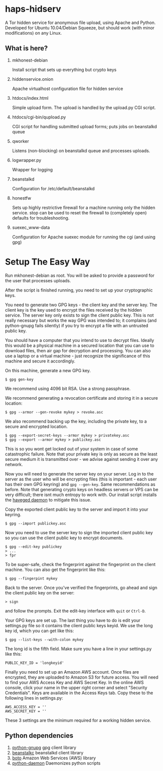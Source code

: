 haps-hidserv
============

A Tor hidden service for anonymous file upload, using Apache and Python.
Developed for Ubuntu 10.04/Debian Squeeze, but should work (with minor modifications) on any Linux.

What is here?
-------------

1.  mkhonest-debian

    Install script that sets up everything but crypto keys

2.  hiddenservice.onion

    Apache virtualhost configuration file for hidden service

3.  htdocs/index.html

    Simple upload form. The upload is handled by the upload.py CGI script.

4.  htdocs/cgi-bin/qupload.py

    CGI script for handling submitted upload forms; puts jobs on beanstalkd queue

5.  qworker

    Listens (non-blocking) on beanstalkd queue and processes uploads. 

6.  logwrapper.py

    Wrapper for logging

7.  beanstalkd

    Configuration for /etc/default/beanstalkd

8.  honestfw

    Sets up highly restrictive firewall for a machine running only the hidden
    service. stop can be used to reset the firewall to (completely open) defaults
    for troubleshooting.

9.  suexec_www-data

    Configuration for Apache suexec module for running the cgi (and using gpg)

Setup The Easy Way
==================

Run mkhonest-debian as root. You will be asked to provide a password for the user that processes uploads.

After the script is finished running, you need to set up your cryptographic keys.

You need to generate two GPG keys - the client key and the server key. The client key is the key used to encrypt the files received by the hidden service. The server key only exists to sign the client public key. This is not really necessary but works the way GPG was intended to; it complains (and python-gnupg fails silently) if you try to encrypt a file with an untrusted public key.

You should have a computer that you intend to use to decrypt files. Ideally this would be a physical machine in a secured location that you can use to download files, then air gap for decryption and processing. You can also use a laptop or a virtual machine - just recognize the significance of this machine and secure it accordingly.

On this machine, generate a new GPG key.

    $ gpg gen-key

We recommend using 4096 bit RSA. Use a strong passphrase.

We recommend generating a revocation certificate and storing it in a secure location:

    $ gpg --armor --gen-revoke mykey > revoke.asc

We also recommend backing up the key, including the private key, to a secure and encrypted location.

    $ gpg --export-secret-keys --armor mykey > privatekey.asc
    $ gpg --export --armor mykey > publickey.asc

This is so you wont get locked out of your system in case of some catastrophic failure. Note that your private key is only as secure as the least secure medium it is transmitted over - we advise against sending it over any network.

Now you will need to generate the server key on your server. Log in to the server as the user who will be encrypting files (this is important - each user has their own GPG keyring) and `gpg --gen-key`. Same recommendations as before. Note that generating crypto keys on headless servers or VPS can be very difficult; there isnt much entropy to work with. Our install script installs the [haveged daemon] to mitigate this issue. 

Copy the exported client public key to the server and import it into your keyring.

    $ gpg --import publickey.asc

Now you need to use the server key to sign the imported client public key so you can use the client public key to encrypt documents.

    $ gpg --edit-key publickey
    > ...
    > fpr

To be super-safe, check the fingerprint against the fingerprint on the client machine. You can also get the fingerprint like this:

    $ gpg --fingerpint mykey

Back to the server. Once you've verified the fingerprints, go ahead and sign the client public key on the server:

    > sign

and follow the prompts. Exit the edit-key interface with `quit` or `Ctrl-D`. 

Your GPG keys are set up. The last thing you have to do is edit your settings.py file so it contains the client public keys keyid. We use the long key id, which you can get like this:

    $ gpg --list-keys --with-colon mykey

The long id is the fifth field. Make sure you have a line in your settings.py like this:

    PUBLIC_KEY_ID = 'longkeyid'

Finally you need to set up an Amazon AWS account. Once files are encrypted, they are uploaded to Amazon S3 for future access. You will need to find your AWS Access Key and AWS Secret Key. In the online AWS console, click your name in the upper right corner and select "Security Credentials". Keys are available in the Access Keys tab. Copy these to the following lines in settings.py:

    AWS_ACCESS_KEY = ''
    AWS_SECRET_KEY = ''

These 3 settings are the minimum required for a working hidden service. 

Python dependencies
-------------------

1.  [python-gnupg]
    gpg client library
2.  [beanstalkc]
    beanstalkd client library
3.  [boto]
    Amazon Web Services (AWS) library
4.  [python-daemon]
    Daemonizes python scripts

[beanstalkc]: https://github.com/earl/beanstalkc
[python-gnupg]: http://code.google.com/p/python-gnupg/
[boto]: http://code.google.com/p/boto/
[python-daemon]: http://pypi.python.org/pypi/python-daemon
[haveged daemon]: http://www.irisa.fr/caps/projects/hipsor/ 
